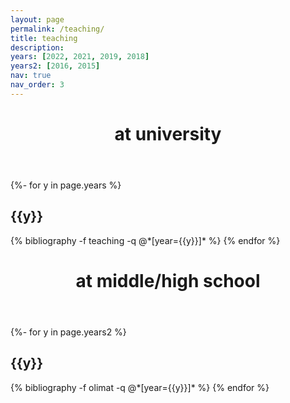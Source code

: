 ```yaml
---
layout: page
permalink: /teaching/
title: teaching
description: 
years: [2022, 2021, 2019, 2018]
years2: [2016, 2015]
nav: true
nav_order: 3
---
```


<!-- _pages/teaching.md -->
<div class="publications">
  <header class="post-header">
    <h1 class="post-title">at university</h1>
  </header>

  <article>

{%- for y in page.years %}
  <h2 class="year">{{y}}</h2>
  {% bibliography -f teaching -q @*[year={{y}}]* %}
{% endfor %}
  </article>
  
  </div>
  
  <div class="publications">
  <header class="post-header">
    <h1 class="post-title">at middle/high school</h1>
  </header>

  <article>

{%- for y in page.years2 %}
  <h2 class="year">{{y}}</h2>
  {% bibliography -f olimat -q @*[year={{y}}]* %}
{% endfor %}
  </article>
  
  </div>
